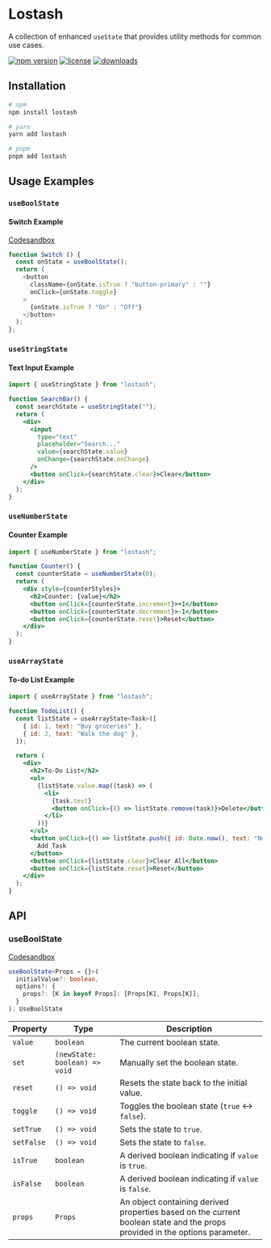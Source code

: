 # Lostash

A collection of enhanced `useState` that provides utility methods for common use cases. 

[![npm version](https://img.shields.io/npm/v/lostash)](https://www.npmjs.com/package/lostash)
[![license](https://img.shields.io/npm/l/lostash)](LICENSE)
[![downloads](https://img.shields.io/npm/dt/lostash)](https://www.npmjs.com/package/lostash)

## Installation

```sh
# npm
npm install lostash

# yarn
yarn add lostash

# pnpm
pnpm add lostash
```

## Usage Examples

### `useBoolState`

#### Switch Example
[Codesandbox](https://codesandbox.io/p/sandbox/9vwwvm?file=%2Fsrc%2FApp.tsx%3A21%2C1)
```typescript
function Switch () {
  const onState = useBoolState();
  return (
    <button
      className={onState.isTrue ? "button-primary" : ""}
      onClick={onState.toggle}
    >
      {onState.isTrue ? "On" : "Off"}
    </button>
  );
};
```

### `useStringState`

#### Text Input Example

```jsx
import { useStringState } from "lostash";

function SearchBar() {
  const searchState = useStringState("");
  return (
    <div>
      <input
        type="text"
        placeholder="Search..."
        value={searchState.value}
        onChange={searchState.onChange}
      />
      <button onClick={searchState.clear}>Clear</button>
    </div>
  );
}
```

### `useNumberState`

#### Counter Example

```jsx
import { useNumberState } from "lostash";

function Counter() {
  const counterState = useNumberState(0);
  return (
    <div style={counterStyles}>
      <h2>Counter: {value}</h2>
      <button onClick={counterState.increment}>+1</button>
      <button onClick={counterState.decrement}>-1</button>
      <button onClick={counterState.reset}>Reset</button>
    </div>
  );
}
```

### `useArrayState`

#### To-do List Example

```jsx
import { useArrayState } from "lostash";

function TodoList() {
  const listState = useArrayState<Task>([
    { id: 1, text: "Buy groceries" },
    { id: 2, text: "Walk the dog" },
  ]);

  return (
    <div>
      <h2>To-Do List</h2>
      <ul>
        {listState.value.map((task) => (
          <li>
            {task.text}
            <button onClick={() => listState.remove(task)}>Delete</button>
          </li>
        ))}
      </ul>
      <button onClick={() => listState.push({ id: Date.now(), text: "New Task" })}>
        Add Task
      </button>
      <button onClick={listState.clear}>Clear All</button>
      <button onClick={listState.reset}>Reset</button>
    </div>
  );
}
```

## API

### useBoolState
[Codesandbox](https://codesandbox.io/p/sandbox/9vwwvm?file=%2Fsrc%2FApp.tsx%3A21%2C1)
```ts
useBoolState<Props = {}>(
  initialValue?: boolean,
  options?: {
    props?: [K in keyof Props]: [Props[K], Props[K]];
  }
): UseBoolState
```
| Property    | Type       | Description |
|------------|-----------|-------------|
| `value`    | `boolean` | The current boolean state. |
| `set`      | `(newState: boolean) => void` | Manually set the boolean state. |
| `reset`    | `() => void` | Resets the state back to the initial value. |
| `toggle`   | `() => void` | Toggles the boolean state (`true` ↔ `false`). |
| `setTrue`  | `() => void` | Sets the state to `true`. |
| `setFalse` | `() => void` | Sets the state to `false`. |
| `isTrue`   | `boolean` | A derived boolean indicating if `value` is `true`. |
| `isFalse`  | `boolean` | A derived boolean indicating if `value` is `false`. |
| `props`    | `Props`   | An object containing derived properties based on the current boolean state and the props provided in the options parameter. |
